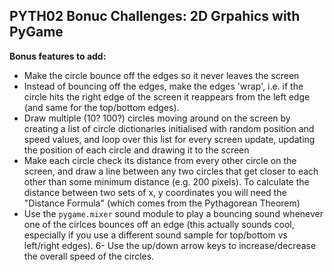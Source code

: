 ## PYTH02 Bonuc Challenges: 2D Grpahics with PyGame

**Bonus features to add:**
- Make the circle bounce off the edges so it never leaves the screen
- Instead of bouncing off the edges, make the edges 'wrap', i.e. if the circle
hits the right edge of the screen it reappears from the left edge (and same for
the top/bottom edges).
- Draw multiple (10? 100?) circles moving around on the screen by creating a
list of circle dictionaries initialised with random position and speed values,
and loop over this list for every screen update, updating the position of each
circle and drawing it to the screen
- Make each circle check its distance from every other circle on the screen,
and draw a line between any two circles that get closer to each other than some
minimum distance (e.g. 200 pixels). To calculate the distance between two sets
of x, y coordinates you will need the "Distance Formula" (which comes from the
Pythagorean Theorem)
- Use the `pygame.mixer` sound module to play a bouncing sound whenever one of
the cirlces bounces off an edge (this actually sounds cool, especially if you
use a different sound sample for top/bottom vs left/right edges).
6- Use the up/down arrow keys to increase/decrease the overall speed of the
circles.
